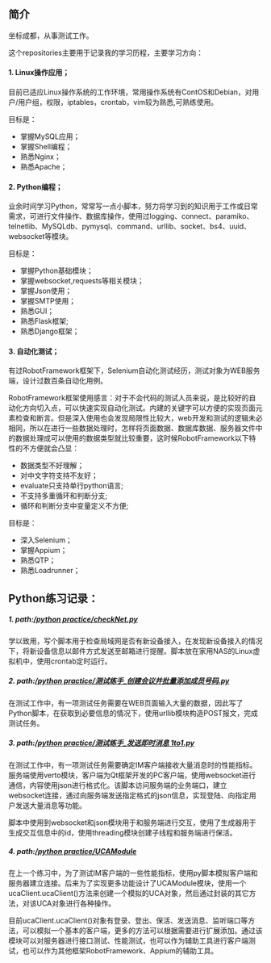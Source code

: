 ## 简介
坐标成都，从事测试工作。

这个repositories主要用于记录我的学习历程，主要学习方向：

#### 1. Linux操作应用；
目前已适应Linux操作系统的工作环境，常用操作系统有ContOS和Debian，对用户/用户组，权限，iptables，crontab，vim较为熟悉,可熟练使用。

目标是：
* 掌握MySQL应用；
* 掌握Shell编程；
* 熟悉Nginx；
* 熟悉Apache；

#### 2. Python编程；
业余时间学习Python，常常写一点小脚本，努力将学习到的知识用于工作或日常需求，可进行文件操作、数据库操作，使用过logging、connect、paramiko、telnetlib、MySQLdb、pymysql、command、urllib、socket、bs4、uuid、websocket等模块。


目标是：
* 掌握Python基础模块；
* 掌握websocket,requests等相关模块；
* 掌握Json使用；
* 掌握SMTP使用；
* 熟悉GUI；
* 熟悉Flask框架;
* 熟悉Django框架；

#### 3. 自动化测试；
有过RobotFramework框架下，Selenium自动化测试经历，测试对象为WEB服务端，设计过数百条自动化用例。

RobotFramework框架使用感言：对于不会代码的测试人员来说，是比较好的自动化方向切入点，可以快速实现自动化测试。内建的关键字可以方便的实现页面元素检查和断言。但是深入使用也会发现局限性比较大，web开发和测试的逻辑未必相同，所以在进行一些数据处理时，怎样将页面数据、数据库数据、服务器文件中的数据处理成可以使用的数据类型就比较重要，这时候RobotFramework以下特性的不方便就会凸显：
+ 数据类型不好理解；
+ 对中文字符支持不友好；
+ evaluate只支持单行python语言;
+ 不支持多重循环和判断分支;
+ 循环和判断分支中变量定义不方便;

目标是：
* 深入Selenium；
* 掌握Appium；
* 熟悉QTP；
* 熟悉Loadrunner；

## Python练习记录：

##### 1. path:[/python practice/checkNet.py](https://github.com/fragsun/fragsun.github.io/blob/master/python%20practice/checkNet.py)
学以致用，写个脚本用于检查局域网是否有新设备接入，在发现新设备接入的情况下，将新设备信息以邮件方式发送至邮箱进行提醒。脚本放在家用NAS的Linux虚拟机中，使用crontab定时运行。

##### 2. path:[/python practice/测试练手_创建会议并批量添加成员号码.py](https://github.com/fragsun/fragsun.github.io/blob/master/python%20practice/%E6%B5%8B%E8%AF%95%E7%BB%83%E6%89%8B_%E5%88%9B%E5%BB%BA%E4%BC%9A%E8%AE%AE%E5%B9%B6%E6%89%B9%E9%87%8F%E6%B7%BB%E5%8A%A0%E6%88%90%E5%91%98%E5%8F%B7%E7%A0%81.py)
在测试工作中，有一项测试任务需要在WEB页面输入大量的数据，因此写了Python脚本，在获取到必要信息的情况下，使用urllib模块构造POST报文，完成测试任务。

##### 3. path:[/python practice/测试练手_发送即时消息 1to1.py](https://github.com/fragsun/fragsun.github.io/blob/master/python%20practice/%E6%B5%8B%E8%AF%95%E7%BB%83%E6%89%8B_%E5%8F%91%E9%80%81%E5%8D%B3%E6%97%B6%E6%B6%88%E6%81%AF%201to1.py)
在测试工作中，有一项测试任务需要确定IM客户端接收大量消息时的性能指标。服务端使用verto模块，客户端为Qt框架开发的PC客户端，使用websocket进行通信，内容使用json进行格式化。该脚本访问服务端的业务端口，建立websocket连接，通过向服务端发送指定格式的json信息，实现登陆、向指定用户发送大量消息等功能。

脚本中使用到websocket和json模块用于和服务端进行交互，使用了生成器用于生成交互信息中的id，使用threading模块创建子线程和服务端进行保活。

##### 4. path:[/python practice/UCAModule](https://github.com/fragsun/fragsun.github.io/tree/master/python%20practice/UCAModule)
在上一个练习中，为了测试IM客户端的一些性能指标，使用py脚本模拟客户端和服务器建立连接。后来为了实现更多功能设计了UCAModule模块，使用一个ucaClient.ucaClient()方法来创建一个模拟的UCA对象，然后通过封装的其它方法，对该UCA对象进行各种操作。

目前ucaClient.ucaClient()对象有登录、登出、保活、发送消息、监听端口等方法，可以模拟一个基本的客户端，更多的方法可以根据需要进行扩展添加。通过该模块可以对服务器进行接口测试、性能测试，也可以作为辅助工具进行客户端测试，也可以作为其他框架RobotFramework、Appium的辅助工具。
